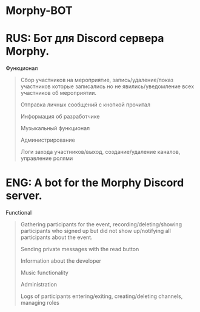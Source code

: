 # Morphy-BOT
# RUS: Бот для Discord сервера Morphy.

Функционал

>Сбор участников на мероприятие, запись/удаление/показ участников которые записались но не явились/уведомление всех участников об мероприятии.
>
>Отправка личных сообщений с кнопкой прочитал
>
>Информация об разработчике
>
>Музыкальный функционал
>
>Администрирование
>
>Логи захода участников/выход, создание/удаление каналов, управление ролями

# ENG: A bot for the Morphy Discord server.

Functional

>Gathering participants for the event, recording/deleting/showing participants who signed up but did not show up/notifying all participants about the event.
>
>Sending private messages with the read button
>
>Information about the developer
>
>Music functionality
>
>Administration
>
>Logs of participants entering/exiting, creating/deleting channels, managing roles
